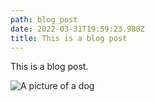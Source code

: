 ```yaml
---
path: blog_post
date: 2022-03-31T19:59:23.988Z
title: This is a blog post
---
```

This is a blog post. 

![A picture of a dog](/assets/dsc01214.jpg "Jake")